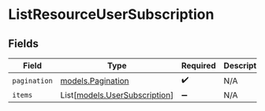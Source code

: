 # ListResourceUserSubscription


## Fields

| Field                                                          | Type                                                           | Required                                                       | Description                                                    |
| -------------------------------------------------------------- | -------------------------------------------------------------- | -------------------------------------------------------------- | -------------------------------------------------------------- |
| `pagination`                                                   | [models.Pagination](../models/pagination.md)                   | :heavy_check_mark:                                             | N/A                                                            |
| `items`                                                        | List[[models.UserSubscription](../models/usersubscription.md)] | :heavy_minus_sign:                                             | N/A                                                            |